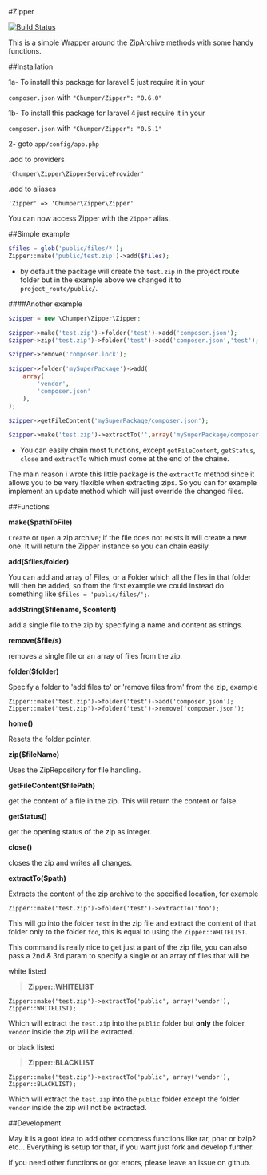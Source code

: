 #Zipper

[![Build Status](https://travis-ci.org/Chumper/Zipper.png)](https://travis-ci.org/Chumper/Zipper)

This is a simple Wrapper around the ZipArchive methods with some handy functions.

##Installation

1a- To install this package for laravel 5 just require it in your

`composer.json` with `"Chumper/Zipper": "0.6.0"`

1b- To install this package for laravel 4 just require it in your

`composer.json` with `"Chumper/Zipper": "0.5.1"`

2- goto `app/config/app.php`

.add to providers

    'Chumper\Zipper\ZipperServiceProvider'

.add to aliases

    'Zipper' => 'Chumper\Zipper\Zipper'

You can now access Zipper with the `Zipper` alias.

##Simple example
```php
$files = glob('public/files/*');
Zipper::make('public/test.zip')->add($files);
```
- by default the package will create the `test.zip` in the project route folder but in the example above we changed it to `project_route/public/`.

####Another example
```php
$zipper = new \Chumper\Zipper\Zipper;

$zipper->make('test.zip')->folder('test')->add('composer.json');
$zipper->zip('test.zip')->folder('test')->add('composer.json','test');

$zipper->remove('composer.lock');

$zipper->folder('mySuperPackage')->add(
    array(
        'vendor',
        'composer.json'
    ),
);

$zipper->getFileContent('mySuperPackage/composer.json');

$zipper->make('test.zip')->extractTo('',array('mySuperPackage/composer.json'),Zipper::WHITELIST);
```

- You can easily chain most functions, except `getFileContent`, `getStatus`, `close` and `extractTo` which must come at the end of the chaine.

The main reason i wrote this little package is the `extractTo` method since it allows you to be very flexible when extracting zips.
So you can for example implement an update method which will just override the changed files.


##Functions

**make($pathToFile)**

`Create` or `Open` a zip archive; if the file does not exists it will create a new one.
It will return the Zipper instance so you can chain easily.


**add($files/folder)**

You can add and array of Files, or a Folder which all the files in that folder will then be added, so from the first example we could instead do something like `$files = 'public/files/';`.


**addString($filename, $content)**

add a single file to the zip by specifying a name and content as strings.


**remove($file/s)**

removes a single file or an array of files from the zip.


**folder($folder)**

Specify a folder to 'add files to' or 'remove files from' from the zip, example

	Zipper::make('test.zip')->folder('test')->add('composer.json');
	Zipper::make('test.zip')->folder('test')->remove('composer.json');


**home()**

Resets the folder pointer.


**zip($fileName)**

Uses the ZipRepository for file handling.


**getFileContent($filePath)**

get the content of a file in the zip. This will return the content or false.


**getStatus()**

get the opening status of the zip as integer.


**close()**

closes the zip and writes all changes.


**extractTo($path)**

Extracts the content of the zip archive to the specified location, for example

    Zipper::make('test.zip')->folder('test')->extractTo('foo');

This will go into the folder `test` in the zip file and extract the content of that folder only to the folder `foo`, this is equal to using the `Zipper::WHITELIST`.

This command is really nice to get just a part of the zip file, you can also pass a 2nd & 3rd param to specify a single or an array of files that will be

white listed

>**Zipper::WHITELIST**
>
	Zipper::make('test.zip')->extractTo('public', array('vendor'), Zipper::WHITELIST);
Which will extract the `test.zip` into the `public` folder but **only** the folder `vendor` inside the zip will be extracted.

or black listed

>**Zipper::BLACKLIST**
>
	Zipper::make('test.zip')->extractTo('public', array('vendor'), Zipper::BLACKLIST);
Which will extract the `test.zip` into the `public` folder except the folder `vendor` inside the zip will not be extracted.



##Development

May it is a goot idea to add other compress functions like rar, phar or bzip2 etc...
Everything is setup for that, if you want just fork and develop further.

If you need other functions or got errors, please leave an issue on github.
